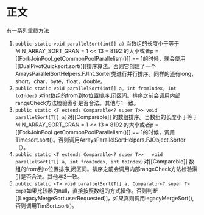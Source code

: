 # 正文
有一系列重载方法
1. `public static void parallelSort(int[] a)` 当数组的长度小于等于MIN_ARRAY_SORT_GRAN = 1 << 13 = 8192 的大小或者p = [[ForkJoinPool.getCommonPoolParallelism()]] == 1的时候，就会使用[[DualPivotQuicksort.sort()]]排序算法。否则它创建了一个ArraysParallelSortHelpers.FJInt.Sorter类进行并行排序。同样的还有long，short，char，byte，float，double。
2. `public static void parallelSort(int[] a, int fromIndex, int toIndex)` 对int数组的from到to位置排序,闭区间。排序之前会调用内部rangeCheck方法检验索引是否合法。其他与1一致。
3. `public static <T extends Comparable<? super T>> void parallelSort(T[] a)`对[[Compareble]] 的数组排序。当数组的长度小于等于MIN_ARRAY_SORT_GRAN = 1 << 13 = 8192 的大小或者p = [[ForkJoinPool.getCommonPoolParallelism()]] == 1的时候，调用Timesort.sort()。否则调用ArraysParallelSortHelpers.FJObject.Sorter（）。
4. `public static <T extends Comparable<? super T>>  
void parallelSort(T[] a, int fromIndex, int toIndex)`对[[Compareble]] 数组的from到to位置排序,闭区间。排序之前会调用内部rangeCheck方法检验索引是否合法。其他与3一致。
5. `public static <T> void parallelSort(T[] a, Comparator<? super T> cmp)`如果比较器为null，直接按照数组的方式操作。否则判断[[LegacyMergeSort.userRequested]]，如果真则调用legacyMergeSort(),否则调用TimSort.sort()。

